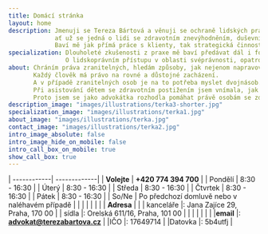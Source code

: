 ```yaml
---
title: Domácí stránka
layout: home
description: Jmenuji se Tereza Bártová a věnuji se ochraně lidských práv se zaměřením na zranitelné skupiny,
             ať už se jedná o lidi se zdravotním znevýhodněním, duševním onemocněním, seniory nebo děti v těžké životní situaci.
             Baví mě jak přímá práce s klienty, tak strategická činnost zaměřená na systematické zlepšování postavení lidí v obtížných životních situacích.
specialization: Dlouholeté zkušenosti z praxe mě baví předávat dál i formou lektorské činnosti.
                O lidskoprávním přístupu v oblasti svéprávnosti, opatrovnictví nebo rozhodování s podporou školím veřejné opatrovníky, sociální pracovníky, asistenty pedagogů.
about: Chráním práva zranitelných, hledám způsoby, jak nejenom napravovat, ale i předcházet porušování základních lidských práv.
       Každý člověk má právo na rovné a důstojné zacházení.
       A v případě zranitelných osob je na to potřeba myslet dvojnásob.
       Při asistování dětem se zdravotním postižením jsem vnímala, jak systém komplikuje jejich životy, nerespektuje jejich potřeby a jejich rodinám neposkytuje dostatečnou podporu.
       Proto jsem se jako advokátka rozhodla pomáhat právě osobám se zdravotním postižením nebo duševním onemocněním, uprchlíkům a migrantům, seniorům a dětem v těžké životní situaci.
description_image: "images/illustrations/terka3-shorter.jpg"
specialization_image: "images/illustrations/terka1.jpg"
about_image: "images/illustrations/terka.jpg"
contact_image: "images/illustrations/terka2.jpg"
intro_image_absolute: false
intro_image_hide_on_mobile: false
intro_call_box_on_mobile: true
show_call_box: true
---
```


| ------------| -------------|
| **Volejte** | **+420 774 394 700** |
| Pondělí     | 8:30 - 16:30 |
| Úterý       | 8:30 - 16:30 |
| Středa      | 8:30 - 16:30 |
| Čtvrtek     | 8:30 - 16:30 |
| Pátek       | 8:30 - 16:30 |
| So/Ne       | Po předchozí domluvě nebo v naléhavém případě |
|             |              |
|             |              |
| **Adresa**  |              |
| kanceláře   |: Jana Zajíce 29, Praha, 170 00 |
| sídla       |: Orelská 611/16, Praha, 101 00 |
|             |              |
|             |              |
|**email**    |: **advokat@terezabartova.cz**  |
|IČO          |: 17649714    |
|Datovka      |: 5b4utfj     |

